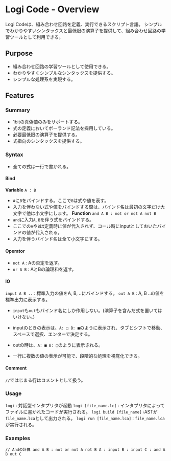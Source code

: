 # Logi Code - Overview
Logi Codeは、組み合わせ回路を定義、実行できるスクリプト言語。
シンプルでわかりやすいシンタックスと最低限の演算子を提供して、組み合わせ回路の学習ツールとして利用できる。

## Purpose
- 組み合わせ回路の学習ツールとして使用できる。
- わかりやすくシンプルなシンタックスを提供する。
- シンプルな処理系を実現する。

## Features
### Summary
- 1bitの真偽値のみをサポートする。
- 式の定義においてポーランド記法を採用している。
- 必要最低限の演算子を提供する。
- 式指向のシンタックスを提供する。

### Syntax
- 全ての式は一行で書かれる。

#### Bind
**Variable**
`A : B`
- `A`に`B`をバインドする。ここで`B`は式や値を表す。
- 入力を伴わない式や値をバインドする際は、バインド名は最初の文字だけ大文字で他は小文字にします。
**Function**
`and A B : not or not A not B`
- `and`に入力`A`, `B`を伴う式をバインドする。
- ここでの`A`や`B`は定義時に値が代入されず、コール時にinputとしておいたバインドの値が代入される。
- 入力を伴うバインド名は全て小文字にする。

#### Operator
- `not A` : Aの否定を返す。
- `or A B` : AとBの論理和を返す。

#### IO
`input A B ..` : 標準入力の値をA, B, ..にバインドする。
`out A B` : A, B ..の値を標準出力に表示する。
- `input`も`out`もバインド名にしか作用しない。(演算子を含んだ式を置いてはいけない。)

- inputのときの表示は、`A: □ B: ■`のように表示され、タブとシフトで移動、スペースで選択、エンターで決定する。
- outの時は、`A: ■ B: □`のように表示される。
- 一行に複数の値の表示が可能で、段階的な処理を視覚化できる。

#### Comment
`//`ではじまる行はコメントとして扱う。

### Usage
`logi` : 対話型インタプリタが起動
`logi [file_name.lc]` : インタプリタによってファイルに書かれたコードが実行される。
`logi build [file_name]` :ASTが`file_name.lca`として出力される。
`logi run [file_name.lca]` : `file_name.lca`が実行される。

### Examples
`
// Andの計算
and A B : not or not A not B
A : input
B : input
C : and A B
out C
`

